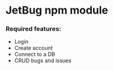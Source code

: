 # JetBug npm module

### Required features:
- Login
- Create account
- Connect to a DB
- CRUD bugs and issues